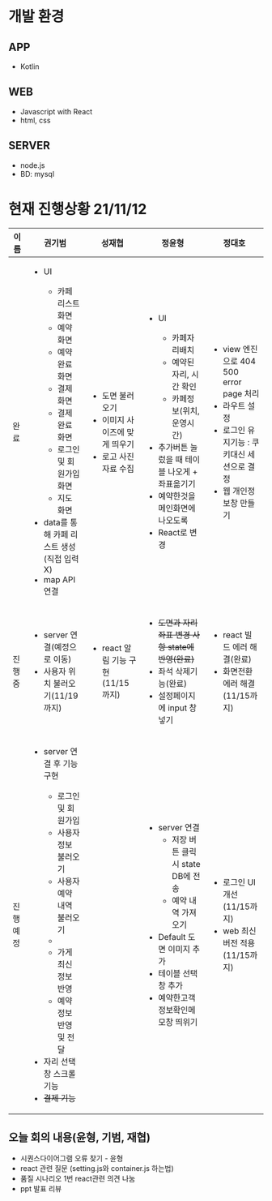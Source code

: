 
# 개발 환경
## APP
- Kotlin
## WEB
- Javascript with React
- html, css
## SERVER
- node.js
- BD: mysql

# 현재 진행상황 21/11/12
|이름|권기범|성재협|정윤형|정대호|
|------|---|---|---|---|
|완료|<ul><li>UI</li><ul><li>카페 리스트 화면</li><li>예약 화면</li><li>예약 완료 화면</li><li>결제 화면</li><li>결제 완료 화면 </li><li>로그인 및 회원가입 화면</li><li>지도 화면</li></ul><li>data를 통해 카페 리스트 생성(직접 입력 X)</li><li>map API 연결</li></ul>|<ul><li>도면 불러오기</li><li>이미지 사이즈에 맞게 띄우기</li><li>로고 사진 자료 수집</li></ul>|<ul><li>UI</li><ul><li>카페자리배치</li><li>예약된 자리, 시간 확인</li><li>카페정보(위치,운영시간)</li></ul><li>추가버튼 눌렀을 때 테이블 나오게 + 좌표옮기기</li><li>예약한것을 메인화면에나오도록</li><li>React로 변경</li></ul>|<ul><li>view 엔진으로 404 500 error page 처리</li><li>라우트 설정</li><li>로그인 유지기능 : 쿠키대신 세션으로 결정</li><li>웹 개인정보창 만들기</li></ul>|
|진행중|<ul><li>server 연결(예정으로 이동)</li><li>사용자 위치 불러오기(11/19까지)</li></ul>|<ul><li>react 알림 기능 구현(11/15까지)</li></ul>|<ul><li><del>도면과 자리 좌표 변경 사항 state에 반영(완료)</del></li><li>좌석 삭제기능(완료)</li><li>설정페이지에 input 창 넣기</li></ul>|<ul><li>react 빌드 에러 해결(완료)</li><li>화면전환 에러 해결(11/15까지)</li></ul>|
|진행예정|<ul><li>server 연결 후 기능 구현</li><ul><li>로그인 및 회원가입</li><li>사용자 정보 불러오기</li><li>사용자 예약 내역 불러오기<li/><li>가게 최신 정보 반영</li><li>예약 정보 반영 및 전달</li></ul><li>자리 선택 창 스크롤 기능</li><li><del>결제 기능</del></li></ul>|<ul></ul>|<ul><li>server 연결<ul><li>저장 버튼 클릭 시 state DB에 전송</li><li>예약 내역 가져오기</li></ul></li><li>Default 도면 이미지 추가</li><li>테이블 선택 창 추가</li><li>예약한고객정보확인메모창 띄위기</li></ul>|<ul><li>로그인 UI 개선(11/15까지)</li><li>web 최신 버전 적용(11/15까지)</ul>|

## 오늘 회의 내용(윤형, 기범, 재협)
- 시퀀스다이어그램 오류 찾기 - 윤형
- react 관련 질문 (setting.js와 container.js 하는법)
- 품질 시나리오 1번 react관련 의견 나눔
- ppt 발표 리뷰

